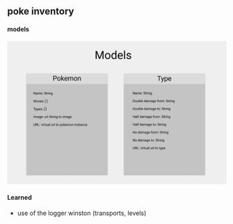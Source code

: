 ## poke inventory

#### models

![inventory models](public/images/pokeinventory_models.png)

#### Learned

- use of the logger winston (transports, levels)
